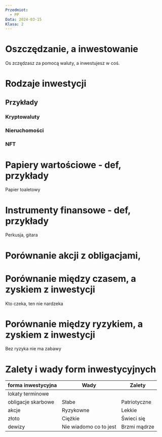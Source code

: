 ```yaml
---
Przedmiot:
  - PP
Data: 2024-03-15
Klasa: 2
---
```

# Oszczędzanie, a inwestowanie
Os zczędzasz za pomocą waluty, a inwestujesz w coś.

# Rodzaje inwestycji

## Przykłady

### Kryptowaluty

### Nieruchomości

### NFT


# Papiery wartościowe - def, przykłady
Papier toaletowy

# Instrumenty finansowe - def, przykłady
Perkusja, gitara

# Porównanie akcji z obligacjami,


#  Porównanie między czasem, a zyskiem z inwestycji
Kto czeka, ten nie nardzeka

# Porównanie między ryzykiem, a zyskiem z inwestycji
Bez ryzyka nie ma zabawy

# Zalety i wady form inwestycyjnych

| forma inwestycyjna | Wady                   | Zalety       |
| ------------------ | ---------------------- | ------------ |
| lokaty terminowe   |                        |              |
| obligacje skarbowe | Słabe                  | Patriotyczne |
| akcje              | Ryzykowne              | Lekkie       |
| złoto              | Ciężkie                | Świeci się   |
| dewizy             | Nie wiadomo co to jest | Brzmi mądrze |



